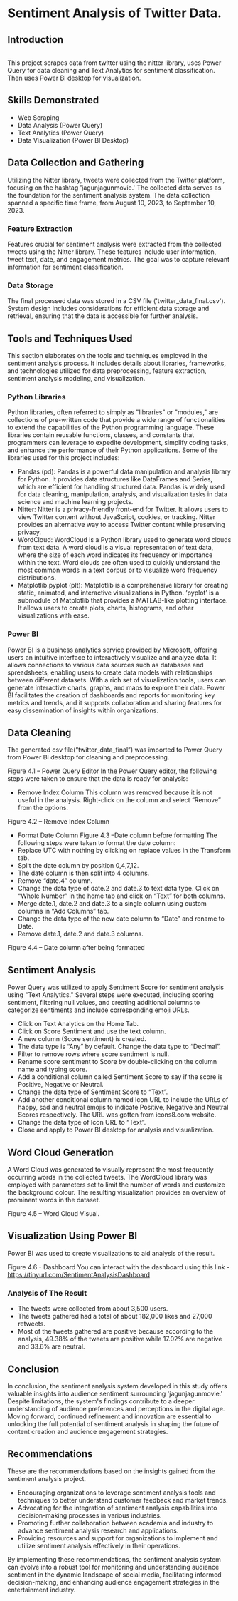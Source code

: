 # Sentiment Analysis of Twitter Data.

## Introduction

![]()

This project scrapes data from twitter using the nitter library, uses Power Query for data cleaning and Text Analytics for sentiment classification. Then uses Power BI desktop for visualization.


## Skills Demonstrated
-	Web Scraping
-	Data Analysis (Power Query)
-	Text Analytics (Power Query)
-	Data Visualization (Power BI Desktop)



## Data Collection and Gathering
Utilizing the Nitter library, tweets were collected from the Twitter platform, focusing on the hashtag 'jagunjagunmovie.' The collected data serves as the foundation for the sentiment analysis system. The data collection spanned a specific time frame, from August 10, 2023, to September 10, 2023.
### Feature Extraction
Features crucial for sentiment analysis were extracted from the collected tweets using the Nitter library. These features include user information, tweet text, date, and engagement metrics. The goal was to capture relevant information for sentiment classification.
### Data Storage
The final processed data was stored in a CSV file ('twitter_data_final.csv'). System design includes considerations for efficient data storage and retrieval, ensuring that the data is accessible for further analysis.


## Tools and Techniques Used
This section elaborates on the tools and techniques employed in the sentiment analysis process. It includes details about libraries, frameworks, and technologies utilized for data preprocessing, feature extraction, sentiment analysis modeling, and visualization.
### Python Libraries
Python libraries, often referred to simply as "libraries" or "modules," are collections of pre-written code that provide a wide range of functionalities to extend the capabilities of the Python programming language. These libraries contain reusable functions, classes, and constants that programmers can leverage to expedite development, simplify coding tasks, and enhance the performance of their Python applications. Some of the libraries used for this project includes:
-	Pandas (pd): Pandas is a powerful data manipulation and analysis library for Python. It provides data structures like DataFrames and Series, which are efficient for handling structured data. Pandas is widely used for data cleaning, manipulation, analysis, and visualization tasks in data science and machine learning projects.
-	Nitter: Nitter is a privacy-friendly front-end for Twitter. It allows users to view Twitter content without JavaScript, cookies, or tracking. Nitter provides an alternative way to access Twitter content while preserving privacy.
-	WordCloud: WordCloud is a Python library used to generate word clouds from text data. A word cloud is a visual representation of text data, where the size of each word indicates its frequency or importance within the text. Word clouds are often used to quickly understand the most common words in a text corpus or to visualize word frequency distributions.
-	Matplotlib.pyplot (plt): Matplotlib is a comprehensive library for creating static, animated, and interactive visualizations in Python. ‘pyplot’ is a submodule of Matplotlib that provides a MATLAB-like plotting interface. It allows users to create plots, charts, histograms, and other visualizations with ease.
### Power BI
Power BI is a business analytics service provided by Microsoft, offering users an intuitive interface to interactively visualize and analyze data. It allows connections to various data sources such as databases and spreadsheets, enabling users to create data models with relationships between different datasets. With a rich set of visualization tools, users can generate interactive charts, graphs, and maps to explore their data. Power BI facilitates the creation of dashboards and reports for monitoring key metrics and trends, and it supports collaboration and sharing features for easy dissemination of insights within organizations.


## Data Cleaning
The generated csv file(“twitter_data_final”) was imported to Power Query from Power BI desktop for cleaning and preprocessing.
 
Figure 4.1 – Power Query Editor
In the Power Query editor, the following steps were taken to ensure that the data is ready for analysis:
-	Remove Index Column
This column was removed because it is not useful in the analysis. Right-click on the column and select “Remove” from the options.
 
Figure 4.2 – Remove Index Column
-	Format Date Column
 Figure 4.3 –Date column before formatting
The following steps were taken to format the date column:
-	Replace UTC with nothing by clicking on replace values in the Transform tab.
- Split the date column by position 0,4,7,12.
- The date column is then split into 4 columns.
-	Remove “date.4” column.
-	Change the data type of date.2 and date.3 to text data type. Click on “Whole Number” in the home tab and click on “Text” for both columns.
-	Merge date.1, date.2 and date.3 to a single column using custom columns in “Add Columns” tab.
-	Change the data type of the new date column to “Date” and rename to Date.
-	Remove date.1, date.2 and date.3 columns.
 
Figure 4.4 – Date column after being formatted
## Sentiment Analysis
Power Query was utilized to apply Sentiment Score for sentiment analysis using "Text Analytics." Several steps were executed, including scoring sentiment, filtering null values, and creating additional columns to categorize sentiments and include corresponding emoji URLs.
-	Click on Text Analytics on the Home Tab.
-	Click on Score Sentiment and use the text column.
-	A new column (Score sentiment) is created.
-	The data type is “Any” by default. Change the data type to “Decimal”.
-	Filter to remove rows where score sentiment is null.
-	Rename score sentiment to Score by double-clicking on the column name and typing score.
-	Add a conditional column called Sentiment Score to say if the score is Positive, Negative or Neutral.
-	Change the data type of Sentiment Score to “Text”.
-	Add another conditional column named Icon URL to include the URLs of happy, sad and neutral emojis to indicate Positive, Negative and Neutral Scores respectively. The URL was gotten from icons8.com website.
-	Change the data type of Icon URL to “Text”.
-	Close and apply to Power BI desktop for analysis and visualization.


## Word Cloud Generation
A Word Cloud was generated to visually represent the most frequently occurring words in the collected tweets. The WordCloud library was employed with parameters set to limit the number of words and customize the background colour. The resulting visualization provides an overview of prominent words in the dataset.
 
Figure 4.5 – Word Cloud Visual.


## Visualization Using Power BI
Power BI was used to create visualizations to aid analysis of the result.
 
Figure 4.6 - Dashboard
You can interact with the dashboard using this link - https://tinyurl.com/SentimentAnalysisDashboard
### Analysis of The Result
-	The tweets were collected from about 3,500 users.
-	The tweets gathered had a total of about 182,000 likes and 27,000 retweets.
-	Most of the tweets gathered are positive because according to the analysis, 49.38% of the tweets are positive while 17.02% are negative and 33.6% are neutral.


## Conclusion
In conclusion, the sentiment analysis system developed in this study offers valuable insights into audience sentiment surrounding 'jagunjagunmovie.' Despite limitations, the system's findings contribute to a deeper understanding of audience preferences and perceptions in the digital age. Moving forward, continued refinement and innovation are essential to unlocking the full potential of sentiment analysis in shaping the future of content creation and audience engagement strategies.


## Recommendations
These are the recommendations based on the insights gained from the sentiment analysis project.
-	Encouraging organizations to leverage sentiment analysis tools and techniques to better understand customer feedback and market trends.
-	Advocating for the integration of sentiment analysis capabilities into decision-making processes in various industries.
-	Promoting further collaboration between academia and industry to advance sentiment analysis research and applications.
-	Providing resources and support for organizations to implement and utilize sentiment analysis effectively in their operations.

By implementing these recommendations, the sentiment analysis system can evolve into a robust tool for monitoring and understanding audience sentiment in the dynamic landscape of social media, facilitating informed decision-making, and enhancing audience engagement strategies in the entertainment industry.
